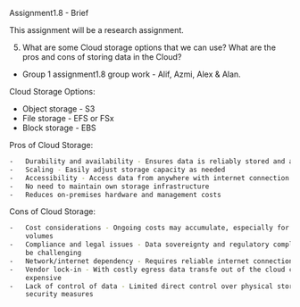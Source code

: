 Assignment1.8 - Brief

This assignment will be a research assignment.

5. What are some Cloud storage options that we can use? What are the pros and cons of storing data in the Cloud?

- Group 1 assignment1.8 group work - Alif, Azmi, Alex & Alan.

Cloud Storage Options:
-   Object storage - S3
-   File storage - EFS or FSx
-   Block storage - EBS

Pros of Cloud Storage:
```sh
-   Durability and availability - Ensures data is reliably stored and accessible
-   Scaling - Easily adjust storage capacity as needed
-   Accessibility - Access data from anywhere with internet connection
-   No need to maintain own storage infrastructure
-   Reduces on-premises hardware and management costs
```

Cons of Cloud Storage:
```sh
-   Cost considerations - Ongoing costs may accumulate, especially for large data 
    volumes
-   Compliance and legal issues - Data sovereignty and regulatory compliance can 
    be challenging
-   Network/internet dependency - Requires reliable internet connection for access
-   Vendor lock-in - With costly egress data transfe out of the cloud can be 
    expensive
-   Lack of control of data - Limited direct control over physical storage and 
    security measures
```
